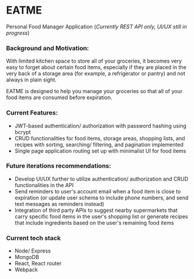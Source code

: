 # EATME
Personal Food Manager Application
(_Currently REST API only, UI/UX still in progress_)

### Background and Motivation:

With limited kitchen space to store all of your groceries, it becomes very easy to forget about certain food items, especially if they are placed in the very back of a storage area (for example, a refrigerator or pantry) and not always in plain sight.

EATME is designed to help you manage your groceries so that all of your food items are consumed before expiration.

### Current Features:

- JWT-based authentication/ authorization with password hashing using bcrypt
- CRUD functionalities for food items, storage areas, shopping lists, and recipes with sorting, searching/ filtering, and pagination implemented
- Single page application routing set up with minimalist UI for food items

### Future iterations recommendations:

- Develop UI/UX further to utilize authentication/ authorization and CRUD functionalities in the API
- Send reminders to user's account email when a food item is close to expiration (or update user schema to include phone numbers, and send text messages as reminders instead)
- Integration of third party APIs to suggest nearby supermarkets that carry specific food items in the user's shopping list or generate recipes that include ingredients based on the user's remaining food items

### Current tech stack

- Node/ Express
- MongoDB
- React, React router
- Webpack
